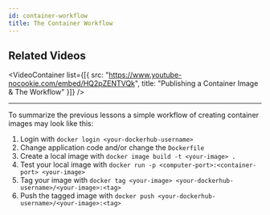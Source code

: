 ```yaml
---
id: container-workflow
title: The Container Workflow
---
```


## Related Videos

<VideoContainer
  list={[{
    src: "https://www.youtube-nocookie.com/embed/HQ2pZENTVQk",
    title: "Publishing a Container Image & The Workflow"
  }]}
/>

---

To summarize the previous lessons a simple workflow of creating container images may look like this:

1. Login with `docker login <your-dockerhub-username>`
2. Change application code and/or change the `Dockerfile`
3. Create a local image with `docker image build -t <your-image> .`
4. Test your local image with `docker run -p <computer-port>:<container-port> <your-image>`
5. Tag your image with `docker tag <your-image> <your-dockerhub-username>/<your-image>:<tag>`
6. Push the tagged image with `docker push <your-dockerhub-username>/<your-image>:<tag>`
